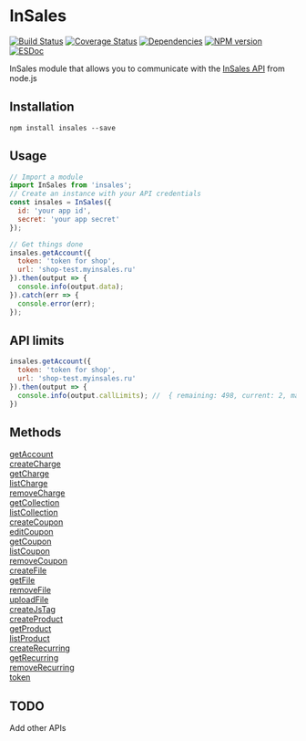 InSales
============
[![Build Status](https://api.travis-ci.org/pomeo/node-insales.png)](http://travis-ci.org/pomeo/node-insales)
[![Coverage Status](https://img.shields.io/coveralls/pomeo/node-insales.svg)](https://coveralls.io/r/pomeo/node-insales)
[![Dependencies](https://david-dm.org/pomeo/node-insales.png)](https://david-dm.org/pomeo/node-insales)
[![NPM version](https://badge.fury.io/js/insales.svg)](http://badge.fury.io/js/insales)
[![ESDoc](https://pomeo.github.io/node-insales/badge.svg)](https://pomeo.github.io/node-insales)

InSales module that allows you to communicate with the [InSales API](http://api.insales.ru) from node.js

## Installation

```
npm install insales --save
```

## Usage

```js
// Import a module
import InSales from 'insales';
// Create an instance with your API credentials
const insales = InSales({
  id: 'your app id',
  secret: 'your app secret'
});

// Get things done
insales.getAccount({
  token: 'token for shop',
  url: 'shop-test.myinsales.ru'
}).then(output => {
  console.info(output.data);
}).catch(err => {
  console.error(err);
});
```

## API limits

```js
insales.getAccount({
  token: 'token for shop',
  url: 'shop-test.myinsales.ru'
}).then(output => {
  console.info(output.callLimits); //  { remaining: 498, current: 2, max: 500 } }
})
```

## Methods

[getAccount](https://pomeo.github.io/node-insales/function/index.html#static-function-getAccount)  
[createCharge](https://pomeo.github.io/node-insales/function/index.html#static-function-createCharge)  
[getCharge](https://pomeo.github.io/node-insales/function/index.html#static-function-getCharge)  
[listCharge](https://pomeo.github.io/node-insales/function/index.html#static-function-listCharge)  
[removeCharge](https://pomeo.github.io/node-insales/function/index.html#static-function-removeCharge)  
[getCollection](https://pomeo.github.io/node-insales/function/index.html#static-function-getCollection)  
[listCollection](https://pomeo.github.io/node-insales/function/index.html#static-function-listCollection)  
[createCoupon](https://pomeo.github.io/node-insales/function/index.html#static-function-createCoupon)  
[editCoupon](https://pomeo.github.io/node-insales/function/index.html#static-function-editCoupon)  
[getCoupon](https://pomeo.github.io/node-insales/function/index.html#static-function-getCoupon)  
[listCoupon](https://pomeo.github.io/node-insales/function/index.html#static-function-listCoupon)  
[removeCoupon](https://pomeo.github.io/node-insales/function/index.html#static-function-removeCoupon)  
[createFile](https://pomeo.github.io/node-insales/function/index.html#static-function-createFile)  
[getFile](https://pomeo.github.io/node-insales/function/index.html#static-function-getFile)  
[removeFile](https://pomeo.github.io/node-insales/function/index.html#static-function-removeFile)  
[uploadFile](https://pomeo.github.io/node-insales/function/index.html#static-function-uploadFile)  
[createJsTag](https://pomeo.github.io/node-insales/function/index.html#static-function-createJsTag)  
[createProduct](https://pomeo.github.io/node-insales/function/index.html#static-function-createProduct)  
[getProduct](https://pomeo.github.io/node-insales/function/index.html#static-function-getProduct)  
[listProduct](https://pomeo.github.io/node-insales/function/index.html#static-function-listProduct)  
[createRecurring](https://pomeo.github.io/node-insales/function/index.html#static-function-createRecurring)  
[getRecurring](https://pomeo.github.io/node-insales/function/index.html#static-function-getRecurring)  
[removeRecurring](https://pomeo.github.io/node-insales/function/index.html#static-function-removeRecurring)  
[token](https://pomeo.github.io/node-insales/function/index.html#static-function-token)

## TODO
Add other APIs
